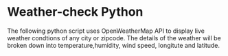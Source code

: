 # Weather-check Python
The following python script uses OpenWeatherMap API to display live weather condtions of any city or zipcode. The details of the weather will be broken down into temperature,humidity, wind speed, longitute and latitude.
